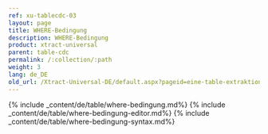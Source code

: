 ```yaml
---
ref: xu-tablecdc-03
layout: page
title: WHERE-Bedingung
description: WHERE-Bedingung
product: xtract-universal
parent: table-cdc
permalink: /:collection/:path
weight: 3
lang: de_DE
old_url: /Xtract-Universal-DE/default.aspx?pageid=eine-table-extraktion-definieren
---
```


{% include _content/de/table/where-bedingung.md%}
{% include _content/de/table/where-bedingung-editor.md%}
{% include _content/de/table/where-bedingung-syntax.md%}
